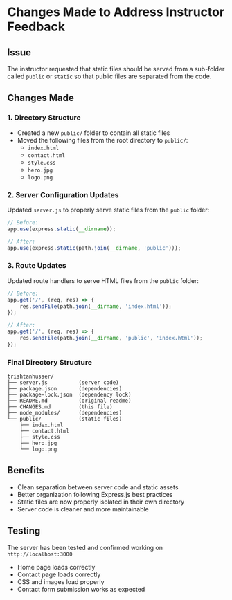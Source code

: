 # Changes Made to Address Instructor Feedback

## Issue
The instructor requested that static files should be served from a sub-folder called `public` or `static` so that public files are separated from the code.

## Changes Made

### 1. Directory Structure
- Created a new `public/` folder to contain all static files
- Moved the following files from the root directory to `public/`:
  - `index.html`
  - `contact.html`
  - `style.css`
  - `hero.jpg`
  - `logo.png`

### 2. Server Configuration Updates
Updated `server.js` to properly serve static files from the `public` folder:

```javascript
// Before:
app.use(express.static(__dirname));

// After:
app.use(express.static(path.join(__dirname, 'public')));
```

### 3. Route Updates
Updated route handlers to serve HTML files from the `public` folder:

```javascript
// Before:
app.get('/', (req, res) => {
    res.sendFile(path.join(__dirname, 'index.html'));
});

// After:
app.get('/', (req, res) => {
    res.sendFile(path.join(__dirname, 'public', 'index.html'));
});
```

### Final Directory Structure
```
trishtanhusser/
├── server.js          (server code)
├── package.json       (dependencies)
├── package-lock.json  (dependency lock)
├── README.md          (original readme)
├── CHANGES.md         (this file)
├── node_modules/      (dependencies)
└── public/            (static files)
    ├── index.html
    ├── contact.html
    ├── style.css
    ├── hero.jpg
    └── logo.png
```

## Benefits
- Clean separation between server code and static assets
- Better organization following Express.js best practices
- Static files are now properly isolated in their own directory
- Server code is cleaner and more maintainable

## Testing
The server has been tested and confirmed working on `http://localhost:3000`
- Home page loads correctly
- Contact page loads correctly
- CSS and images load properly
- Contact form submission works as expected
